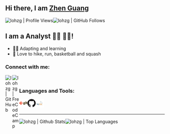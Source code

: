 
## Hi there, I am [Zhen Guang](https://github.com/datatics)

<a href="https://github.com/datatics">
  <img align="left" alt="lohzg | Profile Views" src="https://komarev.com/ghpvc/?username=lohzg&color=blue&style=flat-square" />
</a>
<a href="https://github.com/datatics">
  <img align="left" alt="lohzg | GitHub Follows" src="https://img.shields.io/github/followers/lohzg?label=Follow&style=social" />
</a>
<br />

## I am a Analyst 🧑‍🎓 🧑‍💻!

- 👨‍💻 Adapting and learning
- 🏀 Love to hike, run, basketball and squash

### Connect with me:
<!--
[<img align="left" alt="lohzg | Twitter" width="22px" src="https://cdn.jsdelivr.net/npm/simple-icons@v3/icons/twitter.svg" />][twitter]
[<img align="left" alt="lohzg | Instagram" width="22px" src="https://cdn.jsdelivr.net/npm/simple-icons@v3/icons/facebook.svg" />][facebook]
-->
[<img align="left" alt="lohzg | GitHub" width="22px" src="https://cdn.jsdelivr.net/npm/simple-icons@v3/icons/github.svg" />][github]
[<img align="left" alt="lohzg | FreeCodeCamp" width="22px" src="https://cdn.jsdelivr.net/npm/simple-icons@v3/icons/freecodecamp.svg" />][freecodecamp]
<br />

### Languages and Tools:

[<img align="left" alt="Git" width="26px" src="https://raw.githubusercontent.com/github/explore/80688e429a7d4ef2fca1e82350fe8e3517d3494d/topics/git/git.png" />][git]
[<img align="left" alt="GitHub" width="26px" src="https://raw.githubusercontent.com/github/explore/78df643247d429f6cc873026c0622819ad797942/topics/github/github.png" />][github]
[<img align="left" alt="MySQL" width="26px" src="https://raw.githubusercontent.com/github/explore/80688e429a7d4ef2fca1e82350fe8e3517d3494d/topics/mysql/mysql.png" />][mysql]
<!--
[<img align="left" alt="Java" width="26px" src="https://raw.githubusercontent.com/github/explore/80688e429a7d4ef2fca1e82350fe8e3517d3494d/topics/java/java.png" />][java]
[<img align="left" alt="JavaScript" width="26px" src="https://raw.githubusercontent.com/github/explore/80688e429a7d4ef2fca1e82350fe8e3517d3494d/topics/javascript/javascript.png" />][javascript]
[<img align="left" alt="HTML5" width="26px" src="https://raw.githubusercontent.com/github/explore/80688e429a7d4ef2fca1e82350fe8e3517d3494d/topics/html/html.png" />][html]
[<img align="left" alt="CSS3" width="26px" src="https://raw.githubusercontent.com/github/explore/80688e429a7d4ef2fca1e82350fe8e3517d3494d/topics/css/css.png" />][css]
[<img align="left" alt="NodeJS" width="26px" src="https://raw.githubusercontent.com/github/explore/80688e429a7d4ef2fca1e82350fe8e3517d3494d/topics/nodejs/nodejs.png" />][nodejs]
[<img align="left" alt="MongoDB" width="26px" src="https://raw.githubusercontent.com/github/explore/80688e429a7d4ef2fca1e82350fe8e3517d3494d/topics/mongodb/mongodb.png" />][mongodb]
[<img align="left" alt="Visual Studio Code" width="26px" src="https://raw.githubusercontent.com/github/explore/80688e429a7d4ef2fca1e82350fe8e3517d3494d/topics/visual-studio-code/visual-studio-code.png" />][visualstudiocode]
[<img align="left" alt="Eclipse IDE" width="26px" src="https://user-images.githubusercontent.com/11943860/46922529-b28cdc80-cfe0-11e8-9aec-0091161d3599.png" />][eclipse]
-->
<br />
<br />

---
<a href="https://github.com/datatics">
  <img align="left" alt="lohzg | Github Stats" src="https://github-readme-stats.vercel.app/api?username=lohzg&theme=dark&show_icons=true"/>
</a>
<a href="https://github.com/datatics">
   <img align="left" alt="lohzg | Top Languages" src="https://github-readme-stats.vercel.app/api/top-langs?username=lohzg&theme=dark"/>
</a>

[twitter]: https://twitter.com/lzguangzl
[facebook]: https://www.facebook.com/lzguangzl
[github]: https://github.com/lohzg
[freecodecamp]: https://www.freecodecamp.org/lzguangzl
[java]: https://www.java.com/en/
[javascript]: https://developer.mozilla.org/en-US/docs/Web/JavaScript
[html]: https://developer.mozilla.org/en-US/docs/Web/HTML
[css]: https://developer.mozilla.org/en-US/docs/Web/CSS
[nodejs]: https://nodejs.org/en/
[mysql]: https://www.mysql.com/
[mongodb]: https://www.mongodb.com/
[git]: https://git-scm.com/
[github]: https://github.com/
[visualstudiocode]: https://code.visualstudio.com/
[eclipse]: https://www.eclipse.org/ide/
